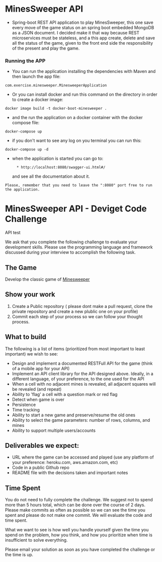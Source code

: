 # MinesSweeper API
* Spring-boot REST API application to play MinesSweeper, this one save every move of the game status on an spring boot embedded MongoDB as a JSON document. I decided make it that way because REST microservices must be stateless, and a this app create, delete and save all the status of the game, given to the front end side the responsibility of the present and play the game.   

### Running the APP
* You can run the application installing the dependencies with Maven and then launch the app file:

`` com.exercise.minesweeper.MinesweeperApplication ``

* Or you can install docker and run this command on the directory in order to create a docker image:

`` docker image build -t docker-boot-minesweeper . ``

* and the run the application on a docker container with the docker compose file:

`` docker-compose up ``

* if you don't want to see any log on you terminal you can run this:

`` docker-compose up -d ``

* when the application is started you can go to:
      
        * http://localhost:8080/swagger-ui.html#/
  and see all the documentation about it.
  
` Please, remember that you need to leave the ":8080" port free to run the application. `  


# MinesSweeper API - Deviget Code Challenge
API test

We ask that you complete the following challenge to evaluate your development skills. Please use the programming language and framework discussed during your interview to accomplish the following task.

## The Game
Develop the classic game of [Minesweeper](https://en.wikipedia.org/wiki/Minesweeper_(video_game))

## Show your work

1.  Create a Public repository ( please dont make a pull request, clone the private repository and create a new plublic one on your profile)
2.  Commit each step of your process so we can follow your thought process.

## What to build
The following is a list of items (prioritized from most important to least important) we wish to see:
* Design and implement  a documented RESTFull API for the game (think of a mobile app for your API)
* Implement an API client library for the API designed above. Ideally, in a different language, of your preference, to the one used for the API
* When a cell with no adjacent mines is revealed, all adjacent squares will be revealed (and repeat)
* Ability to 'flag' a cell with a question mark or red flag
* Detect when game is over
* Persistence
* Time tracking
* Ability to start a new game and preserve/resume the old ones
* Ability to select the game parameters: number of rows, columns, and mines
* Ability to support multiple users/accounts
 
## Deliverables we expect:
* URL where the game can be accessed and played (use any platform of your preference: heroku.com, aws.amazon.com, etc)
* Code in a public Github repo
* README file with the decisions taken and important notes

## Time Spent
You do not need to fully complete the challenge. We suggest not to spend more than 5 hours total, which can be done over the course of 2 days.  Please make commits as often as possible so we can see the time you spent and please do not make one commit.  We will evaluate the code and time spent.
 
What we want to see is how well you handle yourself given the time you spend on the problem, how you think, and how you prioritize when time is insufficient to solve everything.

Please email your solution as soon as you have completed the challenge or the time is up.
